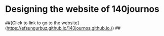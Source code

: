 # Designing the website of 140journos #




##[Click to link to go to the website] (https://efsungurbuz.github.io/140journos.github.io./) ##
